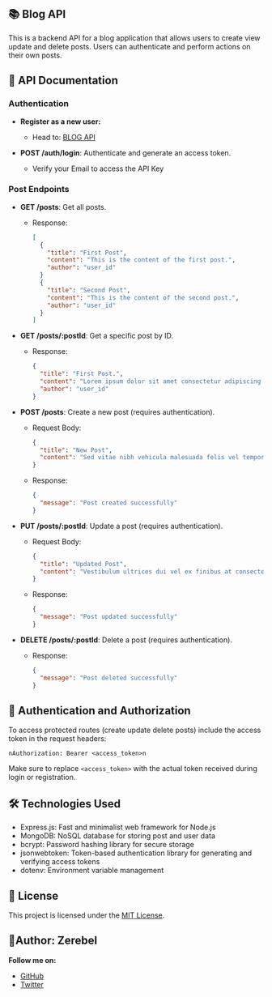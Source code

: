 ## 📚 Blog API

This is a backend API for a blog application that allows users to create view update and delete posts. Users can authenticate and perform actions on their own posts.

## 📖 API Documentation

### Authentication

- **Register as a new user:**

  - Head to: [BLOG API](https://auth-dev-ae419.web.app/)

- **POST /auth/login**: Authenticate and generate an access token.

  - Verify your Email to access the API Key

### Post Endpoints

- **GET /posts**: Get all posts.

  - Response:

    ```json
    [
      {
        "title": "First Post",
        "content": "This is the content of the first post.",
        "author": "user_id"
      }
      {
        "title": "Second Post",
        "content": "This is the content of the second post.",
        "author": "user_id"
      }
    ]
    ```

- **GET /posts/:postId**: Get a specific post by ID.

  - Response:

    ```json
    {
      "title": "First Post.",
      "content": "Lorem ipsum dolor sit amet consectetur adipiscing elit.",
      "author": "user_id"
    }
    ```

- **POST /posts**: Create a new post (requires authentication).

  - Request Body:

    ```json
    {
      "title": "New Post",
      "content": "Sed vitae nibh vehicula malesuada felis vel tempor ipsum."
    }
    ```

  - Response:

    ```json
    {
      "message": "Post created successfully"
    }
    ```

- **PUT /posts/:postId**: Update a post (requires authentication).

  - Request Body:

    ```json
    {
      "title": "Updated Post",
      "content": "Vestibulum ultrices dui vel ex finibus at consectetur mauris maximus."
    }
    ```

  - Response:

    ```json
    {
      "message": "Post updated successfully"
    }
    ```

- **DELETE /posts/:postId**: Delete a post (requires authentication).

  - Response:

    ```json
    {
      "message": "Post deleted successfully"
    }
    ```

## 🔐 Authentication and Authorization

To access protected routes (create update delete posts) include the access token in the request headers:

`nAuthorization: Bearer <access_token>n`

Make sure to replace `<access_token>` with the actual token received during login or registration.

## 🛠️ Technologies Used

- Express.js: Fast and minimalist web framework for Node.js
- MongoDB: NoSQL database for storing post and user data
- bcrypt: Password hashing library for secure storage
- jsonwebtoken: Token-based authentication library for generating and verifying access tokens
- dotenv: Environment variable management

## 📜 License

This project is licensed under the [MIT License](LICENSE).

## 🔹**Author**: Zerebel

**Follow me on:**

- [GitHub](https://github.com/zerebel)
- [Twitter](https://twitter.com/zerebel_)
